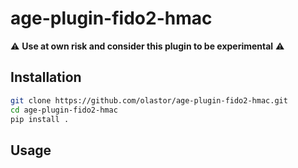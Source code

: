 # age-plugin-fido2-hmac

⚠️ **Use at own risk and consider this plugin to be experimental** ⚠️


## Installation

```bash
git clone https://github.com/olastor/age-plugin-fido2-hmac.git
cd age-plugin-fido2-hmac
pip install .
```

## Usage

